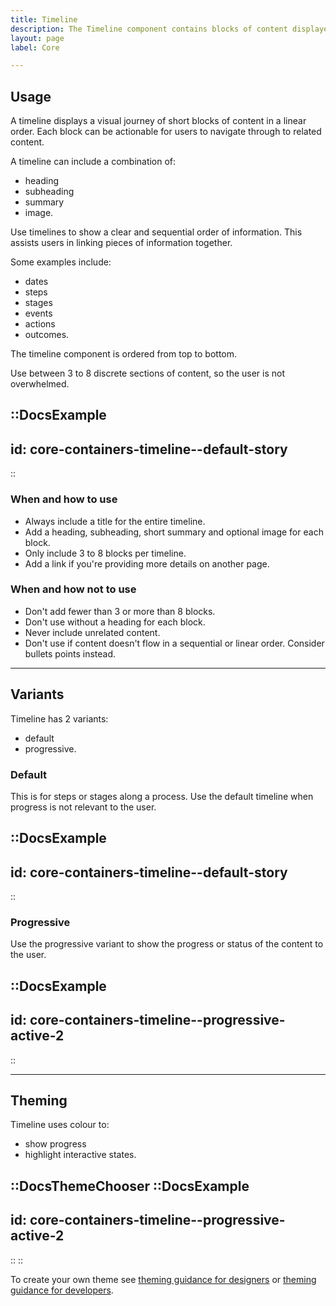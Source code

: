 ```yaml
---
title: Timeline
description: The Timeline component contains blocks of content displayed in a linear order.
layout: page
label: Core

---
```


## Usage
A timeline displays a visual journey of short blocks of content in a linear order. Each block can be actionable for users to navigate through to related content.

A timeline can include a combination of:
- heading
- subheading
- summary
- image.

Use timelines to show a clear and sequential order of information. This assists users in linking pieces of information together.

Some examples include:
- dates
- steps
- stages
- events
- actions
- outcomes.

The timeline component is ordered from top to bottom.

Use between 3 to 8 discrete sections of content, so the user is not overwhelmed.


::DocsExample
---
id: core-containers-timeline--default-story
---
::

### When and how to use
- Always include a title for the entire timeline.
- Add a heading, subheading, short summary and optional image for each block.
- Only include 3 to 8 blocks per timeline.
- Add a link if you're providing more details on another page.

### When and how not to use
- Don't add fewer than 3 or more than 8 blocks.
- Don't use without a heading for each block.
- Never include unrelated content.
- Don't use if content doesn't flow in a sequential or linear order. Consider bullets points instead.

---

## Variants
Timeline has 2 variants:
- default
- progressive.

### Default
This is for steps or stages along a process. Use the default timeline when progress is not relevant to the user.

::DocsExample
---
id: core-containers-timeline--default-story
---
::

### Progressive
Use the progressive variant to show the progress or status of the content to the user.

::DocsExample
---
id: core-containers-timeline--progressive-active-2
---
::

---

## Theming
Timeline uses colour to:
- show progress
- highlight interactive states.

::DocsThemeChooser
  ::DocsExample
  ---
  id: core-containers-timeline--progressive-active-2
  ---
  ::
::

To create your own theme see [theming guidance for designers](/design-system/design/theming-guidance-for-designers) or [theming guidance for developers](/design-system/develop/theming).

